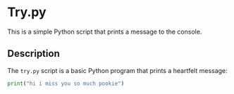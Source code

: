 # Try.py

This is a simple Python script that prints a message to the console.

## Description

The `try.py` script is a basic Python program that prints a heartfelt message:

```python
print("hi i miss you so much pookie")
